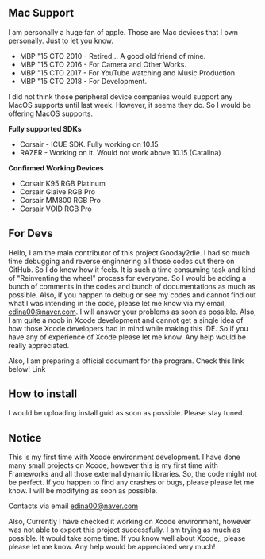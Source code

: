 ## Mac Support
I am personally a huge fan of apple. Those are Mac devices that I own personally. Just to let you know.

- MBP "15 CTO 2010 - Retired... A good old friend of mine.
- MBP "15 CTO 2016 - For Camera and Other Works.
 - MBP "15 CTO 2017 - For YouTube watching and Music Production
 - MBP "15 CTO 2018 - For Development. 

I did not think those peripheral device companies would support any MacOS supports until last week. However, it seems they do. So I would be offering MacOS supports. 

**Fully supported SDKs**
 - Corsair - ICUE SDK. Fully working on 10.15
 - RAZER - Working on it. Would not work above 10.15 (Catalina)

**Confirmed Working Devices**

 - Corsair K95 RGB Platinum 
 - Corsair Glaive RGB Pro
 - Corsair MM800 RGB Pro
 - Corsair VOID RGB Pro

## For Devs
Hello, I am the main contributor of this project Gooday2die. I had so much time debugging and reverse enginnering all those codes out there on GitHub. So I do know how it feels. It is such a time consuming task and kind of "Reinventing the wheel" process for everyone. So I would be adding a bunch of comments in the codes and bunch of documentations as much as possible. Also, if you happen to debug or see my codes and cannot find out what I was intending in the code, please let me know via my email, edina00@naver.com. I will answer your problems as soon as possible. Also, I am quite a noob in Xcode development and cannot get a single idea of how those Xcode developers had in mind while making this IDE. So if you have any of experience of Xcode please let me know. Any help would be really appreciated.

Also, I am preparing a official document for the program. Check this link below!
Link 

## How to install
I would be uploading install guid as soon as possible. Please stay tuned.

## Notice
This is my first time with Xcode environment development. I have done many small projects on Xcode, however this is my first time with Frameworks and all those external dynamic libraries. So, the code might not be perfect. If you happen to find any crashes or bugs, please please let me know. I will be modifying as soon as possible. 

Contacts via email edina00@naver.com

Also, Currently I have checked it working on Xcode environment, however was not able to export this project successfully. I am trying as much as possible. It would take some time. If you know well about Xcode,, please please let me know.  Any help would be appreciated very much!



